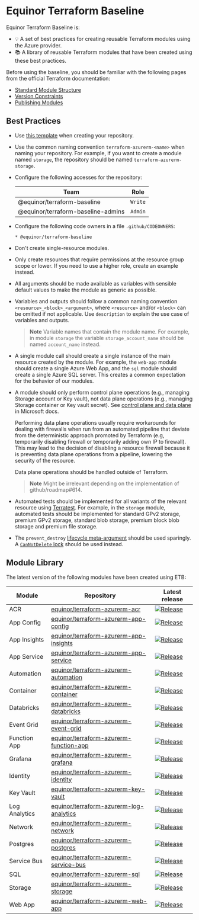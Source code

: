# Equinor Terraform Baseline

Equinor Terraform Baseline is:

- 💡 A set of best practices for creating reusable Terraform modules using the Azure provider.
- 📚 A library of reusable Terraform modules that have been created using these best practices.

Before using the baseline, you should be familiar with the following pages from the official Terraform documentation:

- [Standard Module Structure](https://developer.hashicorp.com/terraform/language/modules/develop/structure)
- [Version Constraints](https://developer.hashicorp.com/terraform/language/expressions/version-constraints)
- [Publishing Modules](https://developer.hashicorp.com/terraform/registry/modules/publish)

## Best Practices

- Use [this template](https://github.com/equinor/terraform-module-template) when creating your repository.

- Use the common naming convention `terraform-azurerm-<name>` when naming your repository.
  For example, if you want to create a module named `storage`, the repository should be named `terraform-azurerm-storage`.

- Configure the following accesses for the repository:

  | Team | Role |
  | --- | --- |
  | @equinor/terraform-baseline | `Write` |
  | @equinor/terraform-baseline-admins | `Admin` |

- Configure the following code owners in a file `.github/CODEOWNERS`:

  ```raw
  * @equinor/terraform-baseline
  ```

- Don't create single-resource modules.

- Only create resources that require permissions at the resource group scope or lower.
  If you need to use a higher role, create an example instead.

- All arguments should be made available as variables with sensible default values to make the module as generic as possible.

- Variables and outputs should follow a common naming convention `<resource>_<block>_<argument>`, where `<resource>` and/or `<block>` can be omitted if not applicable.
  Use `description` to explain the use case of variables and outputs.

  > **Note**
  > Variable names that contain the module name. For example, in module `storage` the variable `storage_account_name` should be named `account_name` instead.

- A single module call should create a single instance of the main resource created by the module. For example, the `web-app` module should create a single Azure Web App, and the `sql` module should create a single Azure SQL server. This creates a common expectation for the behavior of our modules.

- A module should only perform control plane operations (e.g., managing Storage account or Key vault), not data plane operations (e.g., managing Storage container or Key vault secret). See [control plane and data plane](https://learn.microsoft.com/en-us/azure/azure-resource-manager/management/control-plane-and-data-plane) in Microsoft docs.

  Performing data plane operations usually require workarounds for dealing with firewalls when run from an automated pipeline that deviate from the deterministic approach promoted by Terraform (e.g, temporarily disabling firewall or temporarily adding own IP to firewall).
  This may lead to the decision of disabling a resource firewall because it is preventing data plane operations from a pipeline, lowering the security of the resource.

  Data plane operations should be handled outside of Terraform.

  > **Note** Might be irrelevant depending on the implementation of github/roadmap#614.

- Automated tests should be implemented for all variants of the relevant resource using [Terratest](https://terratest.gruntwork.io/). For example, in the `storage` module, automated tests should be implemented for standard GPv2 storage, premium GPv2 storage, standard blob storage, premium block blob storage and premium file storage.

- The `prevent_destroy` [lifecycle meta-argument](https://developer.hashicorp.com/terraform/language/meta-arguments/lifecycle) should be used sparingly. A [`CanNotDelete` lock](https://learn.microsoft.com/en-us/azure/azure-resource-manager/management/lock-resources) should be used instead.

## Module Library

The latest version of the following modules have been created using ETB:

| Module        | Repository                                                                                            | Latest release                                                                                                                                                                                  |
| ------------- | ----------------------------------------------------------------------------------------------------- | ----------------------------------------------------------------------------------------------------------------------------------------------------------------------------------------------- |
| ACR           | [equinor/terraform-azurerm-acr](https://github.com/equinor/terraform-azurerm-acr)                     | [![Release](https://img.shields.io/github/v/release/equinor/terraform-azurerm-acr?display_name=tag&sort=semver)](https://github.com/equinor/terraform-azurerm-acr/releases)                     |
| App Config    | [equinor/terraform-azurerm-app-config](https://github.com/equinor/terraform-azurerm-app-config)       | [![Release](https://img.shields.io/github/v/release/equinor/terraform-azurerm-app-config?display_name=tag&sort=semver)](https://github.com/equinor/terraform-azurerm-app-config/releases)       |
| App Insights  | [equinor/terraform-azurerm-app-insights](https://github.com/equinor/terraform-azurerm-app-insights)   | [![Release](https://img.shields.io/github/v/release/equinor/terraform-azurerm-app-insights?display_name=tag&sort=semver)](https://github.com/equinor/terraform-azurerm-app-insights/releases)   |
| App Service   | [equinor/terraform-azurerm-app-service](https://github.com/equinor/terraform-azurerm-app-service)     | [![Release](https://img.shields.io/github/v/release/equinor/terraform-azurerm-app-service?display_name=tag&sort=semver)](https://github.com/equinor/terraform-azurerm-app-service/releases)     |
| Automation    | [equinor/terraform-azurerm-automation](https://github.com/equinor/terraform-azurerm-automation)       | [![Release](https://img.shields.io/github/v/release/equinor/terraform-azurerm-automation?display_name=tag&sort=semver)](https://github.com/equinor/terraform-azurerm-automation/releases)       |
| Container     | [equinor/terraform-azurerm-container](https://github.com/equinor/terraform-azurerm-container)         | [![Release](https://img.shields.io/github/v/release/equinor/terraform-azurerm-container?display_name=tag&sort=semver)](https://github.com/equinor/terraform-azurerm-container/releases)         |
| Databricks    | [equinor/terraform-azurerm-databricks](https://github.com/equinor/terraform-azurerm-databricks)       | [![Release](https://img.shields.io/github/v/release/equinor/terraform-azurerm-databricks?display_name=tag&sort=semver)](https://github.com/equinor/terraform-azurerm-databricks/releases)       |
| Event Grid    | [equinor/terraform-azurerm-event-grid](https://github.com/equinor/terraform-azurerm-event-grid)       | [![Release](https://img.shields.io/github/v/release/equinor/terraform-azurerm-event-grid?display_name=tag&sort=semver)](https://github.com/equinor/terraform-azurerm-event-grid/releases)       |
| Function App  | [equinor/terraform-azurerm-function-app](https://github.com/equinor/terraform-azurerm-function-app)   | [![Release](https://img.shields.io/github/v/release/equinor/terraform-azurerm-function-app?display_name=tag&sort=semver)](https://github.com/equinor/terraform-azurerm-function-app/releases)   |
| Grafana       | [equinor/terraform-azurerm-grafana](https://github.com/equinor/terraform-azurerm-grafana)             | [![Release](https://img.shields.io/github/v/release/equinor/terraform-azurerm-grafana?display_name=tag&sort=semver)](https://github.com/equinor/terraform-azurerm-grafana/releases)             |
| Identity      | [equinor/terraform-azurerm-identity](https://github.com/equinor/terraform-azurerm-identity)           | [![Release](https://img.shields.io/github/v/release/equinor/terraform-azurerm-identity?display_name=tag&sort=semver)](https://github.com/equinor/terraform-azurerm-identity/releases)           |
| Key Vault     | [equinor/terraform-azurerm-key-vault](https://github.com/equinor/terraform-azurerm-key-vault)         | [![Release](https://img.shields.io/github/v/release/equinor/terraform-azurerm-key-vault?display_name=tag&sort=semver)](https://github.com/equinor/terraform-azurerm-key-vault/releases)         |
| Log Analytics | [equinor/terraform-azurerm-log-analytics](https://github.com/equinor/terraform-azurerm-log-analytics) | [![Release](https://img.shields.io/github/v/release/equinor/terraform-azurerm-log-analytics?display_name=tag&sort=semver)](https://github.com/equinor/terraform-azurerm-log-analytics/releases) |
| Network       | [equinor/terraform-azurerm-network](https://github.com/equinor/terraform-azurerm-network)             | [![Release](https://img.shields.io/github/v/release/equinor/terraform-azurerm-network?display_name=tag&sort=semver)](https://github.com/equinor/terraform-azurerm-network/releases)             |
| Postgres      | [equinor/terraform-azurerm-postgres](https://github.com/equinor/terraform-azurerm-postgres)           | [![Release](https://img.shields.io/github/v/release/equinor/terraform-azurerm-postgres?display_name=tag&sort=semver)](https://github.com/equinor/terraform-azurerm-postgres/releases)           |
| Service Bus   | [equinor/terraform-azurerm-service-bus](https://github.com/equinor/terraform-azurerm-service-bus)     | [![Release](https://img.shields.io/github/v/release/equinor/terraform-azurerm-service-bus?display_name=tag&sort=semver)](https://github.com/equinor/terraform-azurerm-service-bus/releases)     |
| SQL           | [equinor/terraform-azurerm-sql](https://github.com/equinor/terraform-azurerm-sql)                     | [![Release](https://img.shields.io/github/v/release/equinor/terraform-azurerm-sql?display_name=tag&sort=semver)](https://github.com/equinor/terraform-azurerm-sql/releases)                     |
| Storage       | [equinor/terraform-azurerm-storage](https://github.com/equinor/terraform-azurerm-storage)             | [![Release](https://img.shields.io/github/v/release/equinor/terraform-azurerm-storage?display_name=tag&sort=semver)](https://github.com/equinor/terraform-azurerm-storage/releases)             |
| Web App       | [equinor/terraform-azurerm-web-app](https://github.com/equinor/terraform-azurerm-web-app)             | [![Release](https://img.shields.io/github/v/release/equinor/terraform-azurerm-web-app?display_name=tag&sort=semver)](https://github.com/equinor/terraform-azurerm-web-app/releases)             |
